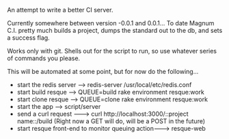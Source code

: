 An attempt to write a better CI server.

Currently somewhere between version -0.0.1 and 0.0.1... To date Magnum C.I. pretty much builds a
project, dumps the standard out to the db, and sets a success flag.

Works only with git. Shells out for the script to run, so use whatever
series of commands you please.

This will be automated at some point, but for now do the following...

* start the redis server --> redis-server /usr/local/etc/redis.conf
* start build resque --> QUEUE=build rake environment resque:work
* start clone resque --> QUEUE=clone rake environment resque:work
* start the app --> script/server
* send a curl request ---> curl http://localhost:3000/::project name::/build (Right now a GET will do, will be a POST in the future)
* start resque front-end to monitor queuing action---> resque-web
